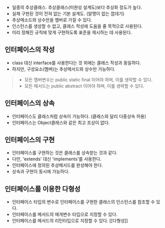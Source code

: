 - 일종의 추상클래스. 추상클래스(미완성 설계도)보다 추상화 정도가 높다.
- 실제 구현된 것이 전혀 없는 기본 설계도. (알맹이 없는 껍데기)
- 추상메소드와 상수만을 멤버로 가질 수 있다.
- 인스턴스를 생성할 수 없고, 클래스 작성에 도움을 줄 목적으로 사용된다.
- 미리 정해진 규칙에 맞게 구현하도록 표준을 제시하는 데 사용된다.

## 인터페이스의 작성
- class 대신 interface를 사용한다는 것 외에는 클래스 작성과 동일하다.
- 하지만, 구성요소(멤버)는 추상메서드와 상수만 가능하다.
> - 모든 멤버변수는 public static final 이어야 하며, 이를 생략할 수 있다.
> - 모든 메서드는 public abstract 이어야 하며, 이를 생략할 수 있다.

## 인터페이스의 상속
- 인터페이스도 클래스처럼 상속이 가능하다. (클래스와 달리 다중상속 허용)
- 인터페이스는 Object클래스와 같은 최고 조상이 없다.

## 인터페이스의 구현
- 인터페이스를 구현하는 것은 클래스를 상속받는 것과 같다.
- 다만, 'extends' 대신 'implements'를 사용한다.
- 인터페이스에 정의된 추상메서드를 완성해야 한다.
- 상속과 구현이 동시에 가능하다.

## 인터페이스를 이용한 다형성
- 인터페이스 타입의 변수로 인터페이스를 구현한 클래스의 인스턴스를 참조할 수 있다.
- 인터페이스를 메서드의 매개변수 타입으로 지정할 수 있다.
- 인터페이스를 메서드의 리턴타입으로 지정할 수 있다.
[[다형성]]

